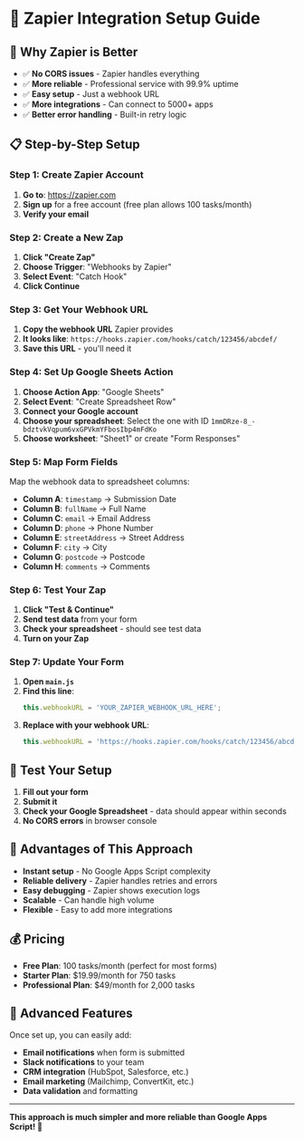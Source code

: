 # 🚀 Zapier Integration Setup Guide

## 🎯 **Why Zapier is Better**

- ✅ **No CORS issues** - Zapier handles everything
- ✅ **More reliable** - Professional service with 99.9% uptime
- ✅ **Easy setup** - Just a webhook URL
- ✅ **More integrations** - Can connect to 5000+ apps
- ✅ **Better error handling** - Built-in retry logic

## 📋 **Step-by-Step Setup**

### Step 1: Create Zapier Account
1. **Go to**: https://zapier.com
2. **Sign up** for a free account (free plan allows 100 tasks/month)
3. **Verify your email**

### Step 2: Create a New Zap
1. **Click "Create Zap"**
2. **Choose Trigger**: "Webhooks by Zapier"
3. **Select Event**: "Catch Hook"
4. **Click Continue**

### Step 3: Get Your Webhook URL
1. **Copy the webhook URL** Zapier provides
2. **It looks like**: `https://hooks.zapier.com/hooks/catch/123456/abcdef/`
3. **Save this URL** - you'll need it

### Step 4: Set Up Google Sheets Action
1. **Choose Action App**: "Google Sheets"
2. **Select Event**: "Create Spreadsheet Row"
3. **Connect your Google account**
4. **Choose your spreadsheet**: Select the one with ID `1mmDRze-8_-bdztvkVqpum6vxGPVkmYFbosIbp4mFdKo`
5. **Choose worksheet**: "Sheet1" or create "Form Responses"

### Step 5: Map Form Fields
Map the webhook data to spreadsheet columns:
- **Column A**: `timestamp` → Submission Date
- **Column B**: `fullName` → Full Name
- **Column C**: `email` → Email Address
- **Column D**: `phone` → Phone Number
- **Column E**: `streetAddress` → Street Address
- **Column F**: `city` → City
- **Column G**: `postcode` → Postcode
- **Column H**: `comments` → Comments

### Step 6: Test Your Zap
1. **Click "Test & Continue"**
2. **Send test data** from your form
3. **Check your spreadsheet** - should see test data
4. **Turn on your Zap**

### Step 7: Update Your Form
1. **Open `main.js`**
2. **Find this line**:
   ```javascript
   this.webhookURL = 'YOUR_ZAPIER_WEBHOOK_URL_HERE';
   ```
3. **Replace with your webhook URL**:
   ```javascript
   this.webhookURL = 'https://hooks.zapier.com/hooks/catch/123456/abcdef/';
   ```

## 🧪 **Test Your Setup**

1. **Fill out your form**
2. **Submit it**
3. **Check your Google Spreadsheet** - data should appear within seconds
4. **No CORS errors** in browser console

## 🎯 **Advantages of This Approach**

- **Instant setup** - No Google Apps Script complexity
- **Reliable delivery** - Zapier handles retries and errors
- **Easy debugging** - Zapier shows execution logs
- **Scalable** - Can handle high volume
- **Flexible** - Easy to add more integrations

## 💰 **Pricing**

- **Free Plan**: 100 tasks/month (perfect for most forms)
- **Starter Plan**: $19.99/month for 750 tasks
- **Professional Plan**: $49/month for 2,000 tasks

## 🔧 **Advanced Features**

Once set up, you can easily add:
- **Email notifications** when form is submitted
- **Slack notifications** to your team
- **CRM integration** (HubSpot, Salesforce, etc.)
- **Email marketing** (Mailchimp, ConvertKit, etc.)
- **Data validation** and formatting

---

**This approach is much simpler and more reliable than Google Apps Script! 🚀**